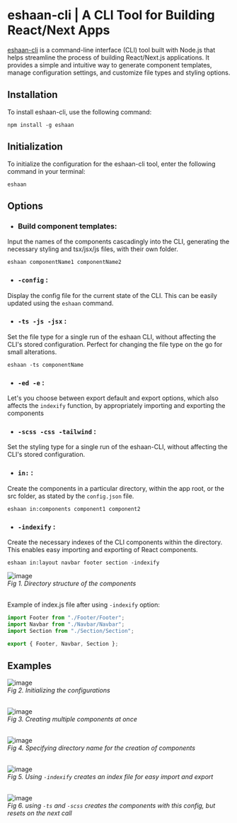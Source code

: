 # eshaan-cli | A CLI Tool for Building React/Next Apps

[eshaan-cli](https://www.npmjs.com/package/eshaan) is a command-line interface (CLI) tool built with Node.js that helps streamline the process of building React/Next.js applications. It provides a simple and intuitive way to generate component templates, manage configuration settings, and customize file types and styling options.

## Installation

To install eshaan-cli, use the following command:

```
npm install -g eshaan
```


## Initialization

To initialize the configuration for the eshaan-cli tool, enter the following command in your terminal:

```
eshaan
```


## Options

* ### Build component templates:
Input the names of the components cascadingly into the CLI, generating the necessary styling and tsx/jsx/js files, with their own folder.

```
eshaan componentName1 componentName2
```


* ### `-config` :
Display the config file for the current state of the CLI. This can be easily updated using the `eshaan` command.

* ### `-ts -js -jsx` :
Set the file type for a single run of the eshaan CLI, without affecting the CLI's stored configuration. Perfect for changing the file type on the go for small alterations.

```
eshaan -ts componentName
```
* ### `-ed -e` :
Let's you choose between export default and export options, which also affects the `indexify` function, by appropriately importing and exporting the components

* ### `-scss -css -tailwind` :
Set the styling type for a single run of the eshaan-CLI, without affecting the CLI's stored configuration.

* ### `in:` :
Create the components in a particular directory, within the app root, or the src folder, as stated by the `config.json` file.

```
eshaan in:components component1 component2
```


* ### `-indexify` :
Create the necessary indexes of the CLI components within the directory. This enables easy importing and exporting of React components.

```
eshaan in:layout navbar footer section -indexify
```

![image](https://github.com/Eshaan-Y24/eshaan-cli/assets/76566992/84a8c232-b344-4129-b30b-e16f4b31d7ae)<br/>
*Fig 1. Directory structure of the components*
<br/><br/>

Example of index.js file after using `-indexify` option:

```javascript
import Footer from "./Footer/Footer";
import Navbar from "./Navbar/Navbar";
import Section from "./Section/Section";

export { Footer, Navbar, Section };
```

## Examples

![image](https://github.com/Eshaan-Y24/eshaan-cli/assets/76566992/1f31f861-034e-4186-aa06-f050b10ee5ed)
<br/>
*Fig 2. Initializing the configurations*
<br/><br/>

![image](https://github.com/Eshaan-Y24/eshaan-cli/assets/76566992/65fbc346-6014-46e2-b679-2e17bd8008ec)
<br/>
*Fig 3. Creating multiple components at once*
<br/><br/>

![image](https://github.com/Eshaan-Y24/eshaan-cli/assets/76566992/0ed6b513-9aaa-4c74-88a9-35ee608faae6)
<br/>
*Fig 4. Specifying directory name for the creation of components*
<br/><br/>

![image](https://github.com/Eshaan-Y24/eshaan-cli/assets/76566992/77e3bc45-2320-4dd4-9248-b224a75d1e54)
<br/>
*Fig 5. Using `-indexify` creates an index file for easy import and export*
<br/><br/>

![image](https://github.com/Eshaan-Y24/eshaan-cli/assets/76566992/a00fc011-c936-4e15-8f42-9eb02705144f)
<br/>
*Fig 6. using  `-ts` and `-scss` creates the components with this config, but resets on the next call*
<br/><br/>


